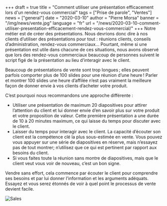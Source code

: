 +++
draft = true
title = "Comment utiliser une présentation efficacement lors d'un rendez-vous commercial"
tags = ["Prise de parole", "Ventes"]
news = ["general"]
date = "2020-03-10"
author = "Pierre Morsa"
banner = "/img/news/vente.jpg"
language = "fr"
url = "/news/2020-03-10-comment-utiliser-presentation-efficacement-rendez-vous-commercial/"
+++
Notre métier est de créer des présentations. Nous devrions donc dire à nos clients d’utiliser des présentations pour tout : réunions clients, conseils d’administration, rendez-vous commerciaux… Pourtant, même si une présentation est utile dans chacune de ces situations, nous avons observé que lors des rendez-vous commerciaux beaucoup de personnes suivent le script figé de la présentation au lieu d’interagir avec le client.

Beaucoup de présentations de vente sont trop longues ; elles peuvent parfois comporter plus de 100 slides pour une réunion d’une heure ! Parler et montrer 100 slides une heure d’affilée n’est pas vraiment la meilleure façon de donner envie à vos clients d’acheter votre produit.

C’est pourquoi nous recommandons une approche différente :

- Utiliser une présentation de maximum 20 diapositives pour attirer l’attention du client et lui donner envie d’en savoir plus sur votre produit et votre proposition de valeur. Cette première présentation a une durée de 10 à 20 minutes maximum, ce qui laisse du temps pour discuter avec le client.
- Laisser du temps pour interagir avec le client. La capacité d’écouter son client est la compétence clé la plus sous-estimée en vente. Vous pouvez vous appuyer sur une série de diapositives en réserve, mais n’essayez pas de tout montrer; n’utilisez que ce qui est pertinent par rapport aux besoins du client.
- Si vous faites toute la réunion sans montre de diapositives, mais que le client veut vous voir de nouveau, c’est un bon signe.

Vendre sans effort, cela commence par écouter le client pour comprendre ses besoins et par lui donner l’information et les arguments adéquats. Essayez et vous serez étonnés de voir à quel point le processus de vente devient facile.

![Sales](/img/news/vente.jpg)